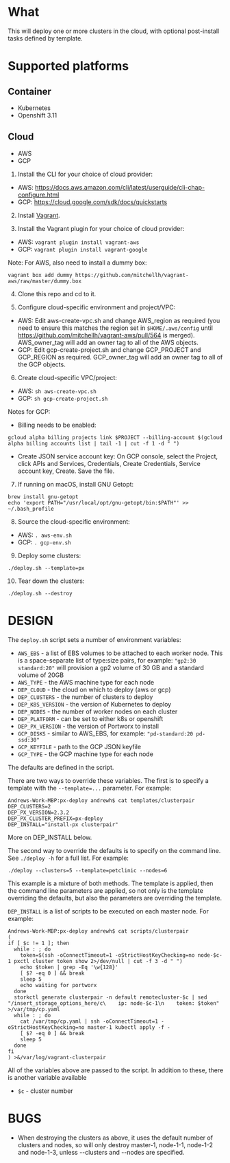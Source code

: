 # What

This will deploy one or more clusters in the cloud, with optional post-install tasks defined by template.

# Supported platforms

## Container
 * Kubernetes
 * Openshift 3.11

## Cloud
 * AWS
 * GCP

1. Install the CLI for your choice of cloud provider:
 * AWS: https://docs.aws.amazon.com/cli/latest/userguide/cli-chap-configure.html
 * GCP: https://cloud.google.com/sdk/docs/quickstarts

2. Install [Vagrant](https://www.vagrantup.com/downloads.html).

3. Install the Vagrant plugin for your choice of cloud provider:
 * AWS: `vagrant plugin install vagrant-aws`
 * GCP: `vagrant plugin install vagrant-google`

Note: For AWS, also need to install a dummy box:
```
vagrant box add dummy https://github.com/mitchellh/vagrant-aws/raw/master/dummy.box
```

4. Clone this repo and cd to it.

5. Configure cloud-specific environment and project/VPC:
 * AWS: Edit aws-create-vpc.sh and change AWS_region as required (you need to ensure this matches the region set in `$HOME/.aws/config` until https://github.com/mitchellh/vagrant-aws/pull/564 is merged). AWS_owner_tag will add an owner tag to all of the AWS objects.
 * GCP: Edit gcp-create-project.sh and change GCP_PROJECT and GCP_REGION as required. GCP_owner_tag will add an owner tag to all of the GCP objects.

6. Create cloud-specific VPC/project:
 * AWS: `sh aws-create-vpc.sh`
 * GCP: `sh gcp-create-project.sh`

Notes for GCP:
 * Billing needs to be enabled:
```
gcloud alpha billing projects link $PROJECT --billing-account $(gcloud alpha billing accounts list | tail -1 | cut -f 1 -d " ")
```
 * Create JSON service account key: On GCP console, select the Project, click APIs and Services, Credentials, Create Credentials, Service account key, Create. Save the file.

7. If running on macOS, install GNU Getopt:
```
brew install gnu-getopt
echo 'export PATH="/usr/local/opt/gnu-getopt/bin:$PATH"' >> ~/.bash_profile
```

8. Source the cloud-specific environment:
 * AWS: `. aws-env.sh`
 * GCP: `. gcp-env.sh`

9. Deploy some clusters:
```
./deploy.sh --template=px
```

10. Tear down the clusters:
```
./deploy.sh --destroy
```

# DESIGN

The `deploy.sh` script sets a number of environment variables:
 * `AWS_EBS` - a list of EBS volumes to be attached to each worker node. This is a space-separate list of type:size pairs, for example: `"gp2:30 standard:20"` will provision a gp2 volume of 30 GB and a standard volume of 20GB
 * `AWS_TYPE` - the AWS machine type for each node
 * `DEP_CLOUD` - the cloud on which to deploy (aws or gcp)
 * `DEP_CLUSTERS` - the number of clusters to deploy
 * `DEP_K8S_VERSION` - the version of Kubernetes to deploy
 * `DEP_NODES` - the number of worker nodes on each cluster
 * `DEP_PLATFORM` - can be set to either k8s or openshift
 * `DEP_PX_VERSION` - the version of Portworx to install
 * `GCP_DISKS` - similar to AWS_EBS, for example: `"pd-standard:20 pd-ssd:30"`
 * `GCP_KEYFILE` - path to the GCP JSON keyfile
 * `GCP_TYPE` - the GCP machine type for each node

The defaults are defined in the script.

There are two ways to override these variables. The first is to specify a template with the `--template=...` parameter. For example:
```
Andrews-Work-MBP:px-deploy andrewh$ cat templates/clusterpair
DEP_CLUSTERS=2
DEP_PX_VERSION=2.3.2
DEP_PX_CLUSTER_PREFIX=px-deploy
DEP_INSTALL="install-px clusterpair"
```

More on DEP_INSTALL below.

The second way to override the defaults is to specify on the command line. See `./deploy -h` for a full list. For example:
```
./deploy --clusters=5 --template=petclinic --nodes=6
```

This example is a mixture of both methods. The template is applied, then the command line parameters are applied, so not only is the template overriding the defaults, but also the parameters are overriding the template.

`DEP_INSTALL` is a list of scripts to be executed on each master node. For example:
```
Andrews-Work-MBP:px-deploy andrewh$ cat scripts/clusterpair
(
if [ $c != 1 ]; then
  while : ; do
    token=$(ssh -oConnectTimeout=1 -oStrictHostKeyChecking=no node-$c-1 pxctl cluster token show 2>/dev/null | cut -f 3 -d " ")
    echo $token | grep -Eq '\w{128}'
    [ $? -eq 0 ] && break
    sleep 5
    echo waiting for portworx
  done
  storkctl generate clusterpair -n default remotecluster-$c | sed "/insert_storage_options_here/c\    ip: node-$c-1\n    token: $token" >/var/tmp/cp.yaml
  while : ; do
    cat /var/tmp/cp.yaml | ssh -oConnectTimeout=1 -oStrictHostKeyChecking=no master-1 kubectl apply -f -
    [ $? -eq 0 ] && break
    sleep 5
  done
fi
) >&/var/log/vagrant-clusterpair
```

All of the variables above are passed to the script. In addition to these, there is another variable available
 * `$c` - cluster number

# BUGS
 * When destroying the clusters as above, it uses the default number of clusters and nodes, so will only destroy master-1, node-1-1, node-1-2 and node-1-3, unless --clusters and --nodes are specified.
